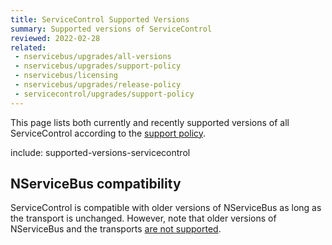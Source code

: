 ```yaml
---
title: ServiceControl Supported Versions
summary: Supported versions of ServiceControl
reviewed: 2022-02-28
related:
 - nservicebus/upgrades/all-versions
 - nservicebus/upgrades/support-policy
 - nservicebus/licensing
 - nservicebus/upgrades/release-policy
 - servicecontrol/upgrades/support-policy
---
```


This page lists both currently and recently supported versions of all ServiceControl according to the [support policy](support-policy.md).

include: supported-versions-servicecontrol

## NServiceBus compatibility

ServiceControl is compatible with older versions of NServiceBus as long as the transport is unchanged. However, note that older versions of NServiceBus and the transports [are not supported](/nservicebus/upgrades/supported-versions.md).
